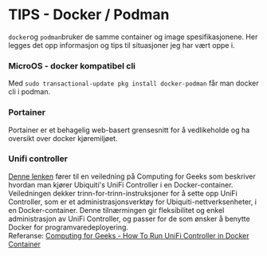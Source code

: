 # TIPS - Docker / Podman


`docker`og `podman`bruker de samme container og image spesifikasjonene.  Her legges det opp informasjon og tips til situasjoner jeg har vært oppe i.

### MicroOS - docker kompatibel cli

Med `sudo transactional-update pkg install docker-podman` får man docker cli i podman.


### Portainer

Portainer er et behagelig web-basert grensesnitt for å vedlikeholde og ha oversikt over docker kjøremiljøet.


### Unifi controller

[Denne lenken](https://computingforgeeks.com/how-to-run-unifi-controller-in-docker-container/#google_vignette) fører til en veiledning på Computing for Geeks som beskriver hvordan man kjører Ubiquiti's UniFi Controller i en Docker-container. Veiledningen dekker trinn-for-trinn-instruksjoner for å sette opp UniFi Controller, som er et administrasjonsverktøy for Ubiquiti-nettverksenheter, i en Docker-container. Denne tilnærmingen gir fleksibilitet og enkel administrasjon av UniFi Controller, og passer for de som ønsker å benytte Docker for programvaredeployering.  
Referanse: [Computing for Geeks - How To Run UniFi Controller in Docker Container](https://computingforgeeks.com/how-to-run-unifi-controller-in-docker-container/#google_vignette)
